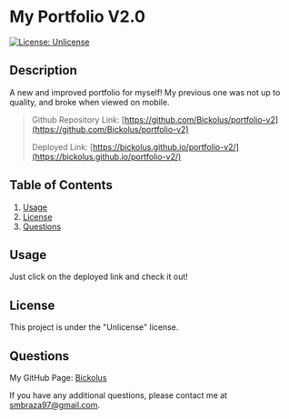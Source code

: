 # My Portfolio V2.0

[![License: Unlicense](https://img.shields.io/badge/license-Unlicense-blue.svg)](http://unlicense.org/)

## Description

A new and improved portfolio for myself! My previous one was not up to quality, and broke when viewed on mobile. 

> Github Repository Link: [https://github.com/Bickolus/portfolio-v2](https://github.com/Bickolus/portfolio-v2)
>
> Deployed Link: [https://bickolus.github.io/portfolio-v2/](https://bickolus.github.io/portfolio-v2/)

## Table of Contents

1. [Usage](#usage)
2. [License](#license)
3. [Questions](#questions)

## Usage

Just click on the deployed link and check it out!

## License

This project is under the "Unlicense" license.

## Questions

My GitHub Page: [Bickolus](https://github.com/Bickolus)

If you have any additional questions, please contact me at smbraza97@gmail.com.